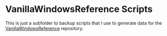 # VanillaWindowsReference Scripts

This is just a subfolder to backup scripts that I use to generate data for the [VanillaWindowsReference](https://github.com/AndrewRathbun/VanillaWindowsReference) repository.
